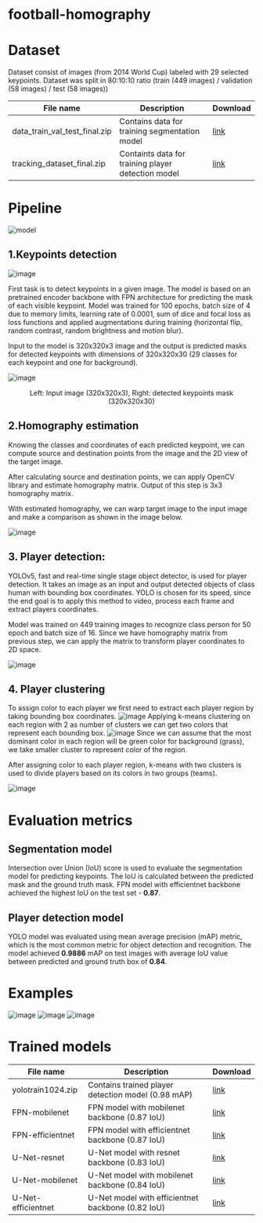 # football-homography

# Dataset
Dataset consist of images (from 2014 World Cup) labeled with 29 selected keypoints.
Dataset was split in 80:10:10 ratio (train (449 images) / validation (58 images) / test (58 images))

|File name|Description|Download|
|---------|---------|----|
|data_train_val_test_final.zip|Contains data for training segmentation model|[link](https://drive.google.com/file/d/1yIpuVm8i6GQjw4AisogOub7lmmU5NGcX/view?usp=sharing)|
|tracking_dataset_final.zip|Containts data for training player detection model|[link](https://drive.google.com/file/d/1RqKGY-ksyZJWMGff3fHhFrlASwCF14_x/view?usp=sharing)|

# Pipeline
![model](https://user-images.githubusercontent.com/42214173/132946696-4144b812-af44-415f-ab2c-cc6859661aa1.png)


## 1.Keypoints detection
![image](https://user-images.githubusercontent.com/42214173/132948015-a3dd09b0-eea6-4e03-946d-30dc7bcb207d.png)

First task is to detect keypoints in a given image. The model is based on an pretrained encoder backbone with FPN architecture for predicting the mask of each visible keypoint. Model was trained for 100 epochs, batch size of 4 due to memory limits, learning rate of 0.0001, sum of dice and focal loss as loss functions and applied augmentations during training (horizontal flip, random contrast, random brightness and motion blur).

Input to the model is 320x320x3 image and the output is predicted masks for detected keypoints with dimensions of 320x320x30 (29 classes for each keypoint and one for background).

![image](https://user-images.githubusercontent.com/42214173/132947725-7fb8361d-3184-4cf9-be0b-4407e1eed702.png)
<p align="center">Left: Input image (320x320x3), Right: detected keypoints mask (320x320x30)</p>

## 2.Homography estimation

Knowing the classes and coordinates of each predicted keypoint, we can compute source and destination points from the image and the 2D view of the target image.

After calculating source and destination points, we can apply OpenCV library and estimate homography matrix. Output of this step is 3x3 homography matrix.

With estimated homography, we can warp target image to the input image and make a comparison as shown in the image below.

![image](https://user-images.githubusercontent.com/42214173/132947798-ae5c9ecd-a9ae-48f2-b943-b9f73c0794c2.png)

## 3. Player detection:

YOLOv5, fast and real-time single stage object detector, is used for player detection. It takes an image as an input and output detected objects of class human with bounding box coordinates. YOLO is chosen for its speed, since the end goal is to apply this method to video, process each frame and extract players coordinates.

Model was trained on 449 training images to recognize class person for 50 epoch and batch size of 16. Since we have homography matrix from previous step, we can apply the matrix to transform player coordinates to 2D space.

![image](https://user-images.githubusercontent.com/42214173/132947803-2969225d-cbc7-481f-8af5-3ce09c484a77.png)

## 4. Player clustering

To assign color to each player we first need to extract each player region by taking bounding box coordinates.
![image](https://user-images.githubusercontent.com/42214173/132947805-c355f357-dcff-4d9b-8b7b-c584baa49c5b.png)
Applying k-means clustering on each region with 2 as number of clusters we can get two colors that represent each bounding box.
![image](https://user-images.githubusercontent.com/42214173/132947814-e811159d-0dbe-4ffe-813c-9283baceeb44.png)
Since we can assume that the most dominant color in each region will be green color for background (grass), we take smaller cluster to represent color of the region.

After assigning color to each player region, k-means with two clusters is used to divide players based on its colors in two groups (teams).

![image](https://user-images.githubusercontent.com/42214173/132947828-67fb8860-166e-4aa2-ba29-4f0aa1a7a3f1.png)

# Evaluation metrics
## Segmentation model
Intersection over Union (IoU) score is used to evaluate the segmentation model for predicting keypoints. The IoU is calculated between the predicted mask and the ground truth mask. 
FPN model with efficientnet backbone achieved the highest IoU on the test set - <b>0.87</b>.

## Player detection model
YOLO model was evaluated using mean average precision (mAP) metric, which is the most common metric for object detection and recognition. The model achieved <b>0.9886</b> mAP on test images with average IoU value between predicted and ground truth box of <b>0.84</b>.

# Examples
![image](https://user-images.githubusercontent.com/42214173/132948070-4c0aa90a-454b-446b-a960-1ef2e8f9acc3.png)
![image](https://user-images.githubusercontent.com/42214173/132948072-597cea8a-3e87-455c-918f-2f0582c78923.png)
![image](https://user-images.githubusercontent.com/42214173/132948074-9ae50ac8-3a21-4555-bab1-e8f4cadd51e9.png)

# Trained models
|File name|Description|Download|
|---------|---------|----|
|yolotrain1024.zip|Contains trained player detection model (0.98 mAP)|[link](https://drive.google.com/file/d/12NslLN8Qvz8wG0kDPGKfn6FwMZDuLeJZ/view?usp=sharing)|
|FPN-mobilenet|FPN model with mobilenet backbone (0.87 IoU)|[link](https://drive.google.com/file/d/1ThBu25TCERNx_zUQ4KOSv-9azedPVmuu/view?usp=sharing)|
|FPN-efficientnet|FPN model with efficientnet backbone (0.87 IoU)|[link](https://drive.google.com/file/d/11X6MZgO681BsnNQxOkEBTDM7ogB_iku8/view?usp=sharing)|
|U-Net-resnet|U-Net model with resnet backbone (0.83 IoU)|[link](https://drive.google.com/file/d/1ANQ1W-F7AOf75olbhYe7NFXE1W3QoAMH/view?usp=sharing)|
|U-Net-mobilenet|U-Net model with mobilenet backbone (0.84 IoU)|[link](https://drive.google.com/file/d/1ANQ1W-F7AOf75olbhYe7NFXE1W3QoAMH/view?usp=sharing)|
|U-Net-efficientnet|U-Net model with efficientnet backbone (0.82 IoU)|[link](https://drive.google.com/file/d/1Mw2lVxPl-CRcwh73fgVKfL6nbc8cUTl0/view?usp=sharing)|

